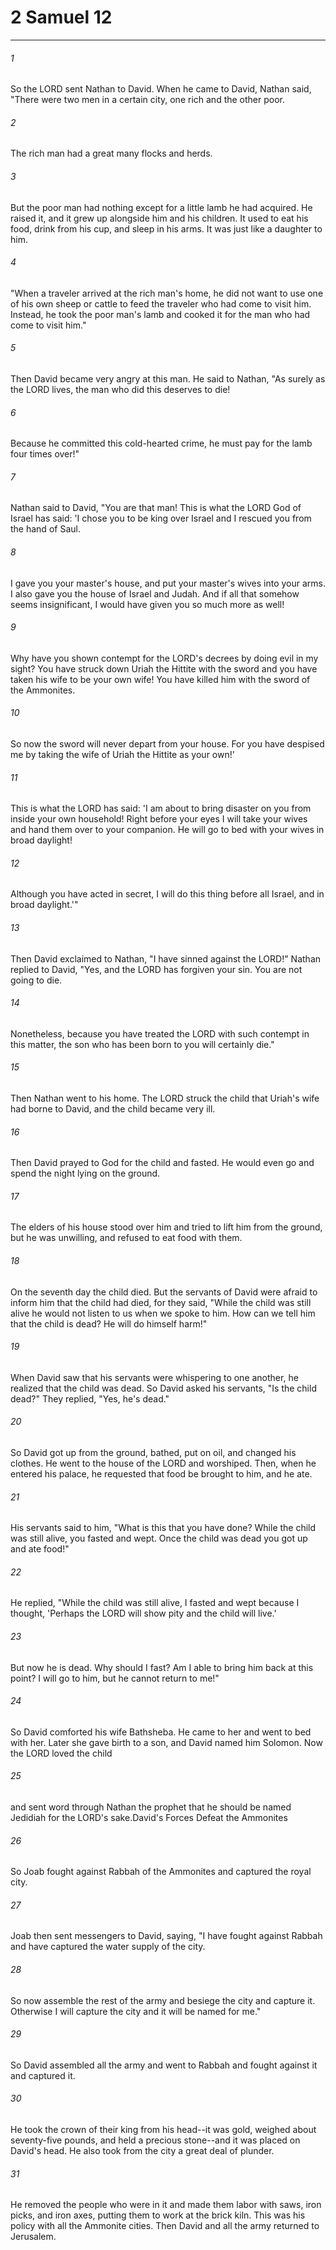 # 2 Samuel 12
***



###### 1 
So the LORD sent Nathan to David. When he came to David, Nathan said, "There were two men in a certain city, one rich and the other poor. 

###### 2 
The rich man had a great many flocks and herds. 

###### 3 
But the poor man had nothing except for a little lamb he had acquired. He raised it, and it grew up alongside him and his children. It used to eat his food, drink from his cup, and sleep in his arms. It was just like a daughter to him. 

###### 4 
"When a traveler arrived at the rich man's home, he did not want to use one of his own sheep or cattle to feed the traveler who had come to visit him. Instead, he took the poor man's lamb and cooked it for the man who had come to visit him." 

###### 5 
Then David became very angry at this man. He said to Nathan, "As surely as the LORD lives, the man who did this deserves to die! 

###### 6 
Because he committed this cold-hearted crime, he must pay for the lamb four times over!" 

###### 7 
Nathan said to David, "You are that man! This is what the LORD God of Israel has said: 'I chose you to be king over Israel and I rescued you from the hand of Saul. 

###### 8 
I gave you your master's house, and put your master's wives into your arms. I also gave you the house of Israel and Judah. And if all that somehow seems insignificant, I would have given you so much more as well! 

###### 9 
Why have you shown contempt for the LORD's decrees by doing evil in my sight? You have struck down Uriah the Hittite with the sword and you have taken his wife to be your own wife! You have killed him with the sword of the Ammonites. 

###### 10 
So now the sword will never depart from your house. For you have despised me by taking the wife of Uriah the Hittite as your own!' 

###### 11 
This is what the LORD has said: 'I am about to bring disaster on you from inside your own household! Right before your eyes I will take your wives and hand them over to your companion. He will go to bed with your wives in broad daylight! 

###### 12 
Although you have acted in secret, I will do this thing before all Israel, and in broad daylight.'" 

###### 13 
Then David exclaimed to Nathan, "I have sinned against the LORD!" Nathan replied to David, "Yes, and the LORD has forgiven your sin. You are not going to die. 

###### 14 
Nonetheless, because you have treated the LORD with such contempt in this matter, the son who has been born to you will certainly die." 

###### 15 
Then Nathan went to his home. The LORD struck the child that Uriah's wife had borne to David, and the child became very ill. 

###### 16 
Then David prayed to God for the child and fasted. He would even go and spend the night lying on the ground. 

###### 17 
The elders of his house stood over him and tried to lift him from the ground, but he was unwilling, and refused to eat food with them. 

###### 18 
On the seventh day the child died. But the servants of David were afraid to inform him that the child had died, for they said, "While the child was still alive he would not listen to us when we spoke to him. How can we tell him that the child is dead? He will do himself harm!" 

###### 19 
When David saw that his servants were whispering to one another, he realized that the child was dead. So David asked his servants, "Is the child dead?" They replied, "Yes, he's dead." 

###### 20 
So David got up from the ground, bathed, put on oil, and changed his clothes. He went to the house of the LORD and worshiped. Then, when he entered his palace, he requested that food be brought to him, and he ate. 

###### 21 
His servants said to him, "What is this that you have done? While the child was still alive, you fasted and wept. Once the child was dead you got up and ate food!" 

###### 22 
He replied, "While the child was still alive, I fasted and wept because I thought, 'Perhaps the LORD will show pity and the child will live.' 

###### 23 
But now he is dead. Why should I fast? Am I able to bring him back at this point? I will go to him, but he cannot return to me!" 

###### 24 
So David comforted his wife Bathsheba. He came to her and went to bed with her. Later she gave birth to a son, and David named him Solomon. Now the LORD loved the child 

###### 25 
and sent word through Nathan the prophet that he should be named Jedidiah for the LORD's sake.David's Forces Defeat the Ammonites 

###### 26 
So Joab fought against Rabbah of the Ammonites and captured the royal city. 

###### 27 
Joab then sent messengers to David, saying, "I have fought against Rabbah and have captured the water supply of the city. 

###### 28 
So now assemble the rest of the army and besiege the city and capture it. Otherwise I will capture the city and it will be named for me." 

###### 29 
So David assembled all the army and went to Rabbah and fought against it and captured it. 

###### 30 
He took the crown of their king from his head--it was gold, weighed about seventy-five pounds, and held a precious stone--and it was placed on David's head. He also took from the city a great deal of plunder. 

###### 31 
He removed the people who were in it and made them labor with saws, iron picks, and iron axes, putting them to work at the brick kiln. This was his policy with all the Ammonite cities. Then David and all the army returned to Jerusalem.

